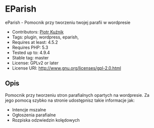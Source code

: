 # EParish
eParish - Pomocnik przy tworzeniu twojej parafii w wordpresie


* Contributors: [Piotr Kuźnik](https://github.com/pkuznik)
* Tags: plugin, wordpress, eparish, 
* Requires at least: 4.5.2
* Requires PHP: 5.3
* Tested up to: 4.9.4
* Stable tag: master
* License: GPLv2 or later
* License URI: http://www.gnu.org/licenses/gpl-2.0.html

## Opis

Pomocnik przy tworzeniu stron parafialnych opartych na wordpresie. Za jego pomocą szybko na stronie udostępnisz takie informacje jak:
 * Intencje mszalne
 * Ogłoszenia parafialne
 * Rozpiska odzwiedzin kolędowych
